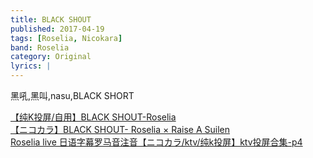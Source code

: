 ```yaml
---
title: BLACK SHOUT
published: 2017-04-19
tags: [Roselia, Nicokara]
band: Roselia
category: Original
lyrics: |
---
```

黑吼,黑叫,nasu,BLACK SHORT

<summary>
    <a href="https://www.bilibili.com/video/BV1CBDEY4ENc/">
        【纯K投屏/自用】BLACK SHOUT-Roselia
    </a>
</summary>
<summary>
    <a href="https://www.bilibili.com/video/BV12c4UzcERt/">
        【ニコカラ】BLACK SHOUT- Roselia × Raise A Suilen
    </a>
</summary>
<summary>
    <a href="https://www.bilibili.com/video/BV1XZ421B7Dj?p=4">
        Roselia live 日语字幕罗马音注音【ニコカラ/ktv/纯k投屏】ktv投屏合集-p4
    </a>
</summary>
